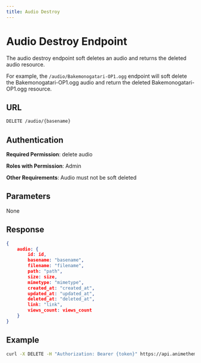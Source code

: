 ```yaml
---
title: Audio Destroy
---
```


# Audio Destroy Endpoint

The audio destroy endpoint soft deletes an audio and returns the deleted audio resource.

For example, the `/audio/Bakemonogatari-OP1.ogg` endpoint will soft delete the Bakemonogatari-OP1.ogg audio and return the deleted Bakemonogatari-OP1.ogg resource.

## URL

```sh
DELETE /audio/{basename}
```

## Authentication

**Required Permission**: delete audio

**Roles with Permission**: Admin

**Other Requirements**: Audio must not be soft deleted

## Parameters

None

## Response

```json
{
    audio: {
        id: id,
        basename: "basename",
        filename: "filename",
        path: "path",
        size: size,
        mimetype: "mimetype",
        created_at: "created_at",
        updated_at: "updated_at",
        deleted_at: "deleted_at",
        link: "link",
        views_count: views_count
    }
}
```

## Example

```bash
curl -X DELETE -H "Authorization: Bearer {token}" https://api.animethemes.moe/audio/Bakemonogatari-OP1.ogg
```
